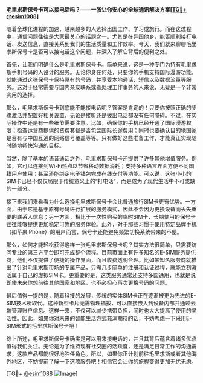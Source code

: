 **毛里求斯保号卡可以接电话吗？——一张让你安心的全球通讯解决方案[[TG💪+ @esim1088](https://t.me/s/esim1088)]**

随着全球化进程的加速，越来越多的人选择出国工作、学习或旅行。而在这过程中，通信问题往往是大家最关心的话题之一。尤其是在异国他乡，能否顺利接打电话、发送信息，直接关系到我们的生活质量和工作效率。今天，我们就来聊聊毛里求斯保号卡是否可以接电话这个问题，并深入了解它背后的便利之处。

首先，让我们明确什么是毛里求斯保号卡。简单来说，这是一种专门为持有毛里求斯手机号码的人设计的服务。无论你身在何处，只要你的手机支持国际漫游功能，就能通过这张保号卡保持原有的号码，并享受本地通话、短信以及数据流量等服务。这对于经常需要与国内亲友联系或者处理工作事务的人来说，无疑是一个非常实用的选择。

那么，毛里求斯保号卡到底能不能接电话呢？答案是肯定的！只要你按照正确的步骤激活并配置好相关设置，无论是接听还是拨出电话都没有任何障碍。不过，在实际操作中还是有一些细节需要注意。比如，确保你的手机已经开通了国际漫游权限；检查运营商提供的资费套餐是否包含国际长途费用；同时也要确认目的地国家是否有与中国互通的网络信号覆盖等等。只有做好这些准备工作，才能真正实现随时随地畅快沟通的目标。

当然，除了基本的语音通话之外，毛里求斯保号卡还提供了许多其他增值服务。例如，它可以连接到Wi-Fi热点以节省移动数据消耗；支持多种语言界面方便不同国籍用户使用；甚至还能绑定电子钱包完成在线支付等功能。可以说，这张小小的SIM卡已经不仅仅局限于传统意义上的“打电话”，而是成为了现代生活中不可或缺的一部分。

接下来我们来看看为什么选择毛里求斯保号卡会比普通旅行SIM卡更有优势。一方面，由于它是基于原有号码进行扩展的服务模式，因此不会因为更换设备而丢失重要的联系人信息；另一方面，相比于一次性购买的临时SIM卡，长期使用的保号卡往往能够提供更加稳定可靠的服务体验。此外，对于那些习惯于使用特定品牌手机（如苹果iPhone）的用户而言，保号卡还能避免频繁切换系统带来的不便。

那么，如何才能轻松获得这样一张毛里求斯保号卡呢？其实方法很简单，只需要访问专业的第三方平台即可完成整个流程。目前市面上有许多知名的E-SIM服务提供商，他们不仅提供了便捷的操作界面，而且收费透明合理。比如某知名服务商就推出了针对毛里求斯市场的专属产品，只需几步简单的注册和认证过程，就能立刻激活属于自己的虚拟SIM卡。更重要的是，这类服务通常还支持多国通用，也就是说即使未来你想前往其他国家和地区，也不必担心再次更换号码的问题。

最后值得一提的是，随着科技的发展，传统的实体SIM卡正在逐渐被更为先进的E-SIM技术所取代。这种新型卡片无需物理插拔，可以直接嵌入到设备内部并通过云端管理账户信息。这样一来，不仅可以减少携带负担，同时也大大提高了使用的灵活性。因此，如果你对未来的智能生活方式充满期待的话，不妨考虑一下采用E-SIM形式的毛里求斯保号卡吧！

综上所述，毛里求斯保号卡确实是可以用来接电话的，并且其背后蕴含着诸多优点值得我们关注。无论是为了维持现有社交圈的活跃度，还是满足日常工作的沟通需求，这款产品都能很好地胜任角色。所以，如果你正计划前往毛里求斯或者其他海外地区，不妨提前了解一下这项服务吧！相信它会让你的旅程变得更加无忧无虑。

[[TG💪+ @esim1088](https://t.me/s/esim1088) ![Image](https://i.postimg.cc/4NQfJmqS/Snipaste-2025-05-13-00-14-12.png)]